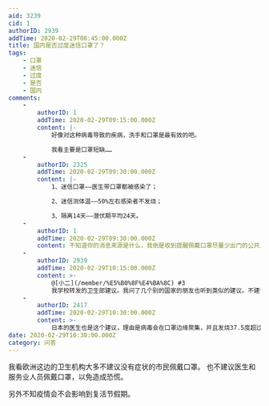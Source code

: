 ```yaml
---
aid: 3239
cid: 1
authorID: 2939
addTime: 2020-02-29T08:45:00.000Z
title: 国内是否过度迷信口罩了？
tags:
    - 口罩
    - 迷信
    - 过度
    - 是否
    - 国内
comments:
    -
        authorID: 1
        addTime: 2020-02-29T09:15:00.000Z
        content: |-
            好像对这种病毒导致的疾病，洗手和口罩是最有效的吧。

            我看主要是口罩短缺……
    -
        authorID: 2325
        addTime: 2020-02-29T09:30:00.000Z
        content: |-
            1、迷信口罩——医生带口罩都被感染了；

            2、迷信测体温——50%左右感染者不发烧；

            3、隔离14天——潜伏期平均24天。
    -
        authorID: 1
        addTime: 2020-02-29T09:30:00.000Z
        content: 不知道你的消息来源是什么，我倒是收到提醒佩戴口罩尽量少出门的公共卫生部门的提示……如果你的信源是微信公众号，那当我没说。
    -
        authorID: 2939
        addTime: 2020-02-29T10:15:00.000Z
        content: >-
            @[小二](/member/%E5%B0%8F%E4%BA%8C) #3
            我学校转发的卫生部建议。我问了几个别的国家的朋友也听到类似的建议。不建议医生戴口罩那个是海德堡大学医学院听的朋友说的。倒是一直强调勤洗手，口罩不建议戴。同时不让一出现症状就去门诊，建议在家观察四天同时拨打一个咨询热线。
    -
        authorID: 2417
        addTime: 2020-02-29T10:30:00.000Z
        content: >-
            日本的医生也是这个建议，理由是病毒会在口罩边缘聚集，并且发烧37.5度超过4天。出现呼吸困难症状在去医院，而且目前这个病并没有治疗方法，初期症状去医院反而有加深感染的危险。
date: 2020-02-29T10:30:00.000Z
category: 问答
---
```


我看欧洲这边的卫生机构大多不建议没有症状的市民佩戴口罩。 也不建议医生和服务业人员佩戴口罩，以免造成恐慌。

另外不知疫情会不会影响到复活节假期。
